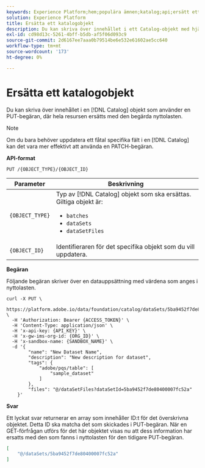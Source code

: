 ```yaml
---
keywords: Experience Platform;hem;populära ämnen;katalog;api;ersätt ett objekt
solution: Experience Platform
title: Ersätta ett katalogobjekt
description: Du kan skriva över innehållet i ett Catalog-objekt med hjälp av en PUT-begäran, där hela resursen ersätts med nyttolasten för begäran.
exl-id: cd98d13c-5261-4bff-b5db-af5f06d093c9
source-git-commit: 2d6167ee7aaa0b79514be6e532e61602ae5cc640
workflow-type: tm+mt
source-wordcount: '173'
ht-degree: 0%

---
```


# Ersätta ett katalogobjekt

Du kan skriva över innehållet i en [!DNL Catalog] objekt som använder en PUT-begäran, där hela resursen ersätts med den begärda nyttolasten.

>[!NOTE]
>
>Om du bara behöver uppdatera ett fåtal specifika fält i en [!DNL Catalog] kan det vara mer effektivt att använda en PATCH-begäran.

**API-format**

```http
PUT /{OBJECT_TYPE}/{OBJECT_ID}
```

| Parameter | Beskrivning |
| --- | --- |
| `{OBJECT_TYPE}` | Typ av [!DNL Catalog] objekt som ska ersättas. Giltiga objekt är: <ul><li>`batches`</li><li>`dataSets`</li><li>`dataSetFiles`</li></ul> |
| `{OBJECT_ID}` | Identifieraren för det specifika objekt som du vill uppdatera. |

**Begäran**

Följande begäran skriver över en datauppsättning med värdena som anges i nyttolasten.

```shell
curl -X PUT \
  https://platform.adobe.io/data/foundation/catalog/dataSets/5ba9452f7de80400007fc52a \
  -H 'Authorization: Bearer {ACCESS_TOKEN}' \
  -H 'Content-Type: application/json' \
  -H 'x-api-key: {API_KEY}' \
  -H 'x-gw-ims-org-id: {ORG_ID}' \
  -H 'x-sandbox-name: {SANDBOX_NAME}' \
  -d '{
        "name": "New Dataset Name",
        "description": "New description for dataset",
        "tags": {
            "adobe/pqs/table": [
                "sample_dataset"
            ]
        },
        "files": "@/dataSetFiles?dataSetId=5ba9452f7de80400007fc52a"
    }'
```

**Svar**

Ett lyckat svar returnerar en array som innehåller ID:t för det överskrivna objektet. Detta ID ska matcha det som skickades i PUT-begäran. När en GET-förfrågan utförs för det här objektet visas nu att dess information har ersatts med den som fanns i nyttolasten för den tidigare PUT-begäran.

```json
[
    "@/dataSets/5ba9452f7de80400007fc52a"
]
```
